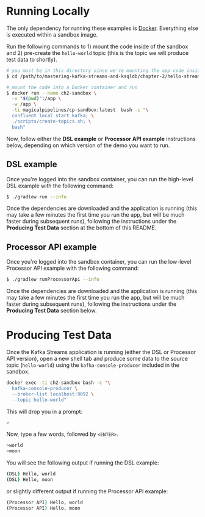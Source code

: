 # Running Locally
The only dependency for running these examples is [Docker][docker]. Everything else is executed within a sandbox image.

[docker]: https://www.docker.com/products/docker-desktop

Run the following commands to 1) mount the code inside of the sandbox and 2) pre-create the `hello-world` topic (this is the topic we will produce test data to shortly).

```sh
# you must be in this directory since we're mounting the app code inside of a container
$ cd /path/to/mastering-kafka-streams-and-ksqldb/chapter-2/hello-streams/

# mount the code into a Docker container and run
$ docker run --name ch2-sandbox \
  -v "$(pwd)":/app \
  -w /app \
  -ti magicalpipelines/cp-sandbox:latest  bash -c "\
  confluent local start kafka; \
  ./scripts/create-topics.sh; \
  bash"
```

Now, follow either the **DSL example** or **Processor API example** instructions below, depending on which version of the demo you want to run.

## DSL example

Once you're logged into the sandbox container, you can run the high-level DSL example with the following command:
```sh
$ ./gradlew run --info
```

Once the dependencies are downloaded and the application is running (this may take a few minutes the first time you run the app, but will be much faster during subsequent runs), following the instructions under the __Producing Test Data__ section at the bottom of this README.

## Processor API example

Once you're logged into the sandbox container, you can run the low-level Processor API example with the following command:
```sh
$ ./gradlew runProcessorApi --info
```

Once the dependencies are downloaded and the application is running (this may take a few minutes the first time you run the app, but will be much faster during subsequent runs), following the instructions under the __Producing Test Data__ section below.

# Producing Test Data
Once the Kafka Streams application is running (either the DSL or Processor API version), open a new shell tab and produce some data to the source topic (`hello-world`) using the `kafka-console-producer` included in the sandbox.

```sh
docker exec -ti ch2-sandbox bash -c "\
  kafka-console-producer \
  --broker-list localhost:9092 \
  --topic hello-world"
```

This will drop you in a prompt:

```sh
>
```

Now, type a few words, followed by `<ENTER>`.

```sh
>world
>moon
```

You will see the following output if running the DSL example:
```sh
(DSL) Hello, world
(DSL) Hello, moon
```

or slightly different output if running the Processor API example:
```sh
(Processor API) Hello, world
(Processor API) Hello, moon
```
